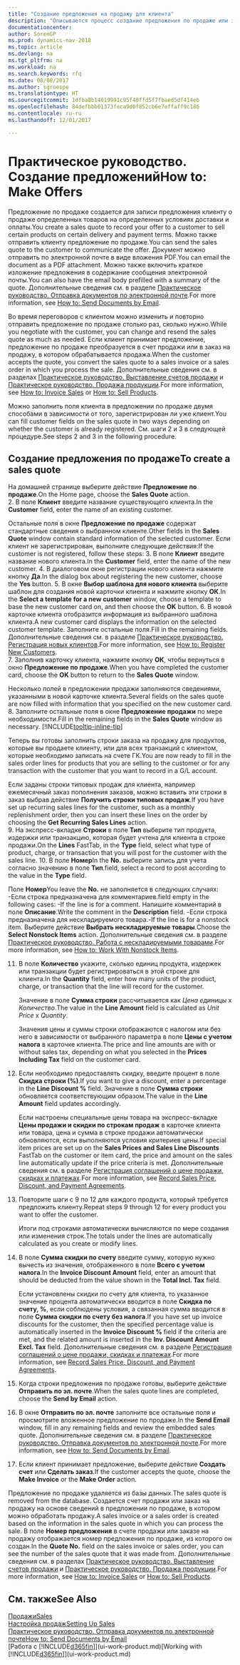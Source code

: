 ```yaml
---
title: "Создание предложения на продажу для клиента"
description: "Описывается процесс создание предложения по продаже или запроса предложения (RFQ) для записи вашего предложения клиенту для продажи продуктов на определенных условиях."
documentationcenter: 
author: SorenGP
ms.prod: dynamics-nav-2018
ms.topic: article
ms.devlang: na
ms.tgt_pltfrm: na
ms.workload: na
ms.search.keywords: rfq
ms.date: 08/08/2017
ms.author: sgroespe
ms.translationtype: HT
ms.sourcegitcommit: 1dfba8b14019991c95f40ffd5f7fbaed5df414eb
ms.openlocfilehash: 84defbbb01373feca9d0f852cb6e7effaff9c186
ms.contentlocale: ru-ru
ms.lasthandoff: 12/01/2017

---
```

# <a name="how-to-make-offers"></a><span data-ttu-id="dc0b4-103">Практическое руководство. Создание предложений</span><span class="sxs-lookup"><span data-stu-id="dc0b4-103">How to: Make Offers</span></span>
<span data-ttu-id="dc0b4-104">Предложение по продаже создается для записи предложения клиенту о продаже определенных товаров на определенных условиях доставки и оплаты.</span><span class="sxs-lookup"><span data-stu-id="dc0b4-104">You create a sales quote to record your offer to a customer to sell certain products on certain delivery and payment terms.</span></span> <span data-ttu-id="dc0b4-105">Можно также отправить клиенту предложение по продаже.</span><span class="sxs-lookup"><span data-stu-id="dc0b4-105">You can send the sales quote to the customer to communicate the offer.</span></span> <span data-ttu-id="dc0b4-106">Документ можно отправить по электронной почте в виде вложения PDF.</span><span class="sxs-lookup"><span data-stu-id="dc0b4-106">You can email the document as a PDF attachment.</span></span> <span data-ttu-id="dc0b4-107">Можно также включить краткое изложение предложения в содержание сообщения электронной почты.</span><span class="sxs-lookup"><span data-stu-id="dc0b4-107">You can also have the email body prefilled with a summary of the quote.</span></span> <span data-ttu-id="dc0b4-108">Дополнительные сведения см. в разделе [Практическое руководство. Отправка документов по электронной почте](ui-how-send-documents-email.md).</span><span class="sxs-lookup"><span data-stu-id="dc0b4-108">For more information, see [How to: Send Documents by Email](ui-how-send-documents-email.md).</span></span>

<span data-ttu-id="dc0b4-109">Во время переговоров с клиентом можно изменить и повторно отправить предложение по продаже столько раз, сколько нужно.</span><span class="sxs-lookup"><span data-stu-id="dc0b4-109">While you negotiate with the customer, you can change and resend the sales quote as much as needed.</span></span> <span data-ttu-id="dc0b4-110">Если клиент принимает предложение, предложение по продаже преобразуется в счет продажи или в заказ на продажу, в котором обрабатывается продажа.</span><span class="sxs-lookup"><span data-stu-id="dc0b4-110">When the customer accepts the quote, you convert the sales quote to a sales invoice or a sales order in which you process the sale.</span></span> <span data-ttu-id="dc0b4-111">Дополнительные сведения см. в разделах [Практическое руководство. Выставление счетов продажи](sales-how-invoice-sales.md) и [Практическое руководство. Продажа продукции](sales-how-sell-products.md).</span><span class="sxs-lookup"><span data-stu-id="dc0b4-111">For more information, see [How to: Invoice Sales](sales-how-invoice-sales.md) or [How to: Sell Products](sales-how-sell-products.md).</span></span>

<span data-ttu-id="dc0b4-112">Можно заполнить поля клиента в предложении по продаже двумя способами в зависимости от того, зарегистрирован ли уже клиент.</span><span class="sxs-lookup"><span data-stu-id="dc0b4-112">You can fill customer fields on the sales quote in two ways depending on whether the customer is already registered.</span></span> <span data-ttu-id="dc0b4-113">См. шаги 2 и 3 в следующей процедуре.</span><span class="sxs-lookup"><span data-stu-id="dc0b4-113">See steps 2 and 3 in the following procedure.</span></span>

## <a name="to-create-a-sales-quote"></a><span data-ttu-id="dc0b4-114">Создание предложения по продаже</span><span class="sxs-lookup"><span data-stu-id="dc0b4-114">To create a sales quote</span></span>
<span data-ttu-id="dc0b4-115">На домашней странице выберите действие **Предложение по продаже**.</span><span class="sxs-lookup"><span data-stu-id="dc0b4-115">On the Home page,  choose the **Sales Quote** action.</span></span>  
2. <span data-ttu-id="dc0b4-116">В поле **Клиент** введите название существующего клиента.</span><span class="sxs-lookup"><span data-stu-id="dc0b4-116">In the **Customer** field, enter the name of an existing customer.</span></span>

   <span data-ttu-id="dc0b4-117">Остальные поля в окне **Предложение по продаже** содержат стандартные сведения о выбранном клиенте.</span><span class="sxs-lookup"><span data-stu-id="dc0b4-117">Other fields in the **Sales Quote** window contain standard information of the selected customer.</span></span> <span data-ttu-id="dc0b4-118">Если клиент не зарегистрирован, выполните следующие действия:</span><span class="sxs-lookup"><span data-stu-id="dc0b4-118">If the customer is not registered, follow these steps:</span></span>
3. <span data-ttu-id="dc0b4-119">В поле **Клиент** введите название нового клиента.</span><span class="sxs-lookup"><span data-stu-id="dc0b4-119">In the **Customer** field, enter the name of the new customer.</span></span>
4. <span data-ttu-id="dc0b4-120">В диалоговом окне регистрации нового клиента нажмите кнопку **Да**.</span><span class="sxs-lookup"><span data-stu-id="dc0b4-120">In the dialog box about registering the new customer, choose the **Yes** button.</span></span>
5. <span data-ttu-id="dc0b4-121">В окне **Выбор шаблона для нового клиента** выберите шаблон для создания новой карточки клиента и нажмите кнопку **ОК**.</span><span class="sxs-lookup"><span data-stu-id="dc0b4-121">In the **Select a template for a new customer** window, choose a template to base the new customer card on, and then choose the **OK** button.</span></span>
6. <span data-ttu-id="dc0b4-122">В новой карточке клиента отобразится информация из выбранного шаблона клиента.</span><span class="sxs-lookup"><span data-stu-id="dc0b4-122">A new customer card displays the information on the selected customer template.</span></span> <span data-ttu-id="dc0b4-123">Заполните остальные поля.</span><span class="sxs-lookup"><span data-stu-id="dc0b4-123">Fill in the remaining fields.</span></span> <span data-ttu-id="dc0b4-124">Дополнительные сведения см. в разделе [Практическое руководство. Регистрация новых клиентов](sales-how-register-new-customers.md).</span><span class="sxs-lookup"><span data-stu-id="dc0b4-124">For more information, see [How to: Register New Customers](sales-how-register-new-customers.md).</span></span>  
7. <span data-ttu-id="dc0b4-125">Заполнив карточку клиента, нажмите кнопку **ОК**, чтобы вернуться в окно **Предложение по продаже**.</span><span class="sxs-lookup"><span data-stu-id="dc0b4-125">When you have completed the customer card, choose the **OK** button to return to the **Sales Quote** window.</span></span>

   <span data-ttu-id="dc0b4-126">Несколько полей в предложении продажи заполняются сведениями, указанными в новой карточке клиента.</span><span class="sxs-lookup"><span data-stu-id="dc0b4-126">Several fields on the sales quote are now filled with information that you specified on the new customer card.</span></span>  
8. <span data-ttu-id="dc0b4-127">Заполните остальные поля в окне **Предложение продажи** по мере необходимости.</span><span class="sxs-lookup"><span data-stu-id="dc0b4-127">Fill in the remaining fields in the **Sales Quote** window as necessary.</span></span> [!INCLUDE[tooltip-inline-tip](includes/tooltip-inline-tip_md.md)]  

<span data-ttu-id="dc0b4-128">Теперь вы готовы заполнить строки заказа на продажу для продуктов, которые вы продаете клиенту, или для всех транзакций с клиентом, которые необходимо записать на счете ГК.</span><span class="sxs-lookup"><span data-stu-id="dc0b4-128">You are now ready to fill in the sales order lines for products that you are selling to the customer or for any transaction with the customer that you want to record in a G/L account.</span></span>   

<span data-ttu-id="dc0b4-129">Если заданы строки типовых продаж для клиента, например ежемесячный заказ пополнения заказов, можно вставить эти строки в заказ выбрав действие **Получить строки типовых продаж**.</span><span class="sxs-lookup"><span data-stu-id="dc0b4-129">If you have set up recurring sales lines for the customer, such as a monthly replenishment order, then you can insert these lines on the order by choosing the **Get Recurring Sales Lines** action.</span></span>  
9. <span data-ttu-id="dc0b4-130">На экспресс-вкладке **Строки** в поле **Тип** выберите тип продукта, издержки или транзакцию, которая будет учтена для клиента в строке продажи.</span><span class="sxs-lookup"><span data-stu-id="dc0b4-130">On the **Lines** FastTab, in the **Type** field, select what type of product, charge, or transaction that you will post for the customer with the sales line.</span></span>
10. <span data-ttu-id="dc0b4-131">В поле **Номер**</span><span class="sxs-lookup"><span data-stu-id="dc0b4-131">In the **No.**</span></span> <span data-ttu-id="dc0b4-132">выберите запись для учета согласно значению в поле **Тип**.</span><span class="sxs-lookup"><span data-stu-id="dc0b4-132">field, select a record to post according to the value in the **Type** field.</span></span>

 <span data-ttu-id="dc0b4-133">Поле **Номер**</span><span class="sxs-lookup"><span data-stu-id="dc0b4-133">You leave the **No.**</span></span> <span data-ttu-id="dc0b4-134">не заполняется в следующих случаях: -Если строка предназначена для комментариев.</span><span class="sxs-lookup"><span data-stu-id="dc0b4-134">field empty in the following cases: -If the line is for a comment.</span></span> <span data-ttu-id="dc0b4-135">Напишите комментарий в поле **Описание**.</span><span class="sxs-lookup"><span data-stu-id="dc0b4-135">Write the comment in the **Description** field.</span></span>
 <span data-ttu-id="dc0b4-136">-Если строка предназначена для нескладируемого товара.</span><span class="sxs-lookup"><span data-stu-id="dc0b4-136">-If the line is for a nonstock item.</span></span> <span data-ttu-id="dc0b4-137">Выберите действие **Выбрать нескладируемые товары**.</span><span class="sxs-lookup"><span data-stu-id="dc0b4-137">Choose the **Select Nonstock Items** action.</span></span> <span data-ttu-id="dc0b4-138">Дополнительные сведения см. в разделе [Практическое руководство. Работа с нескладируемыми товарами](inventory-how-work-nonstock-items.md).</span><span class="sxs-lookup"><span data-stu-id="dc0b4-138">For more information, see [How to: Work With Nonstock Items](inventory-how-work-nonstock-items.md).</span></span>

11. <span data-ttu-id="dc0b4-139">В поле **Количество** укажите, сколько единиц продукта, издержек или транзакции будет регистрироваться в этой строке для клиента.</span><span class="sxs-lookup"><span data-stu-id="dc0b4-139">In the **Quantity** field, enter how many units of the product, charge, or transaction that the line will record for the customer.</span></span>

    <span data-ttu-id="dc0b4-140">Значение в поле **Сумма строки** рассчитывается как *Цена единицы* х *Количество*.</span><span class="sxs-lookup"><span data-stu-id="dc0b4-140">The value in the **Line Amount** field is calculated as *Unit Price* x *Quantity*.</span></span>  

    <span data-ttu-id="dc0b4-141">Значения цены и суммы строки отображаются с налогом или без него в зависимости от выбранного параметра в поле **Цены с учетом налога** в карточке клиента.</span><span class="sxs-lookup"><span data-stu-id="dc0b4-141">The price and line amounts are with or without sales tax, depending on what you selected in the **Prices Including Tax** field on the customer card.</span></span>  
12. <span data-ttu-id="dc0b4-142">Если необходимо предоставлять скидку, введите процент в поле **Скидка строки (%)**.</span><span class="sxs-lookup"><span data-stu-id="dc0b4-142">If you want to give a discount, enter a percentage in the **Line Discount %** field.</span></span> <span data-ttu-id="dc0b4-143">Значение в поле **Сумма строки** обновляется соответствующим образом.</span><span class="sxs-lookup"><span data-stu-id="dc0b4-143">The value in the **Line Amount** field updates accordingly.</span></span>  

    <span data-ttu-id="dc0b4-144">Если настроены специальные цены товара на экспресс-вкладке **Цены продажи и скидки по строкам продаж** в карточке клиента или товара, цена и сумма в строке продажи автоматически обновляются, если выполняются условия критериев цены.</span><span class="sxs-lookup"><span data-stu-id="dc0b4-144">If special item prices are set up on the **Sales Prices and Sales Line Discounts** FastTab on the customer or item card, the price and amount on the sales line automatically update if the price criteria is met.</span></span> <span data-ttu-id="dc0b4-145">Дополнительные сведения см. в разделе [Регистрация соглашений о цене продажи, скидках и платежах](sales-how-record-sales-price-discount-payment-agreements.md).</span><span class="sxs-lookup"><span data-stu-id="dc0b4-145">For more information, see [Record Sales Price, Discount, and Payment Agreements](sales-how-record-sales-price-discount-payment-agreements.md).</span></span>  
13. <span data-ttu-id="dc0b4-146">Повторите шаги с 9 по 12 для каждого продукта, который требуется предложить клиенту.</span><span class="sxs-lookup"><span data-stu-id="dc0b4-146">Repeat steps 9 through 12 for every product you want to offer the customer.</span></span>  

    <span data-ttu-id="dc0b4-147">Итоги под строками автоматически вычисляются по мере создания или изменения строк.</span><span class="sxs-lookup"><span data-stu-id="dc0b4-147">The totals under the lines are automatically calculated as you create or modify lines.</span></span>  
14. <span data-ttu-id="dc0b4-148">В поле **Сумма скидки по счету** введите сумму, которую нужно вычесть из значения, отображенного в поле **Всего с учетом налога**.</span><span class="sxs-lookup"><span data-stu-id="dc0b4-148">In the **Invoice Discount Amount** field, enter an amount that should be deducted from the value shown in the **Total Incl. Tax** field.</span></span>

    <span data-ttu-id="dc0b4-149">Если установлены скидки по счету для клиента, то указанное значение процента автоматически вводится в поле **Скидка по счету, %**, если соблюдены условия, а связанная сумма вводится в поле **Сумма скидки по счету без налога**.</span><span class="sxs-lookup"><span data-stu-id="dc0b4-149">If you have set up invoice discounts for the customer, then the specified percentage value is automatically inserted in the **Invoice Discount %** field if the criteria are met, and the related amount is inserted in the **Inv. Discount Amount Excl. Tax** field.</span></span> <span data-ttu-id="dc0b4-150">Дополнительные сведения см. в разделе [Регистрация соглашений о цене продажи, скидках и платежах](sales-how-record-sales-price-discount-payment-agreements.md).</span><span class="sxs-lookup"><span data-stu-id="dc0b4-150">For more information, see [Record Sales Price, Discount, and Payment Agreements](sales-how-record-sales-price-discount-payment-agreements.md).</span></span>
15. <span data-ttu-id="dc0b4-151">Когда строки предложения по продаже готовы, выберите действие **Отправить по эл. почте**.</span><span class="sxs-lookup"><span data-stu-id="dc0b4-151">When the sales quote lines are completed, choose the **Send by Email** action.</span></span>
16. <span data-ttu-id="dc0b4-152">В окне **Отправить по эл. почте** заполните все остальные поля и просмотрите вложенное предложение по продаже.</span><span class="sxs-lookup"><span data-stu-id="dc0b4-152">In the **Send Email** window, fill in any remaining fields and review the embedded sales quote.</span></span> <span data-ttu-id="dc0b4-153">Дополнительные сведения см. в разделе [Практическое руководство. Отправка документов по электронной почте](ui-how-send-documents-email.md).</span><span class="sxs-lookup"><span data-stu-id="dc0b4-153">For more information, see [How to: Send Documents by Email](ui-how-send-documents-email.md).</span></span>
17. <span data-ttu-id="dc0b4-154">Если клиент принимает предложение, выберите действие **Создать счет** или **Сделать заказ**.</span><span class="sxs-lookup"><span data-stu-id="dc0b4-154">If the customer accepts the quote, choose the **Make Invoice** or the **Make Order** action.</span></span>

<span data-ttu-id="dc0b4-155">Предложение по продаже удаляется из базы данных.</span><span class="sxs-lookup"><span data-stu-id="dc0b4-155">The sales quote is removed from the database.</span></span> <span data-ttu-id="dc0b4-156">Создается счет продажи или заказ на продажу на основе сведений в предложении по продаже, в котором можно обработать продажу.</span><span class="sxs-lookup"><span data-stu-id="dc0b4-156">A sales invoice or a sales order is created based on the information in the sales quote in which you can process the sale.</span></span> <span data-ttu-id="dc0b4-157">В поле **Номер предложения** в счете продажи или заказе на продажу отображается номер предложения по продаже, из которого он создан.</span><span class="sxs-lookup"><span data-stu-id="dc0b4-157">In the **Quote No.** field on the sales invoice or sales order, you can see the number of the sales quote that it was made from.</span></span> <span data-ttu-id="dc0b4-158">Дополнительные сведения см. в разделах [Практическое руководство. Выставление счетов продажи](sales-how-invoice-sales.md) и [Практическое руководство. Продажа продукции](sales-how-sell-products.md).</span><span class="sxs-lookup"><span data-stu-id="dc0b4-158">For more information, see [How to: Invoice Sales](sales-how-invoice-sales.md) or [How to: Sell Products](sales-how-sell-products.md).</span></span>

## <a name="see-also"></a><span data-ttu-id="dc0b4-159">См. также</span><span class="sxs-lookup"><span data-stu-id="dc0b4-159">See Also</span></span>
[<span data-ttu-id="dc0b4-160">Продажи</span><span class="sxs-lookup"><span data-stu-id="dc0b4-160">Sales</span></span>](sales-manage-sales.md)  
[<span data-ttu-id="dc0b4-161">Настройка продаж</span><span class="sxs-lookup"><span data-stu-id="dc0b4-161">Setting Up Sales</span></span>](sales-setup-sales.md)  
[<span data-ttu-id="dc0b4-162">Практическое руководство. Отправка документов по электронной почте</span><span class="sxs-lookup"><span data-stu-id="dc0b4-162">How to: Send Documents by Email</span></span>](ui-how-send-documents-email.md)  
<span data-ttu-id="dc0b4-163">[Работа с [!INCLUDE[d365fin](includes/d365fin_md.md)]](ui-work-product.md)</span><span class="sxs-lookup"><span data-stu-id="dc0b4-163">[Working with [!INCLUDE[d365fin](includes/d365fin_md.md)]](ui-work-product.md)</span></span>

